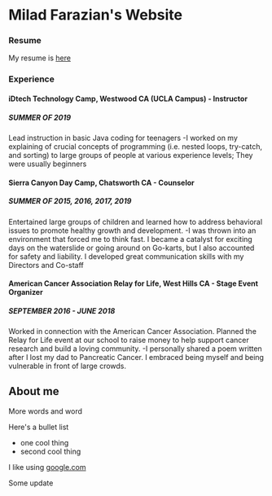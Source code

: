 # Milad Farazian's Website

### Resume
My resume is [here](https://docs.google.com/document/d/1p474sdAON1tfqdGxyFfusTNH5vFrEVkUvcrE1IBzeeA/edit?usp=sharing "Milad's Resume")

### Experience
#### iDtech Technology Camp, Westwood CA (UCLA Campus)  - Instructor
##### SUMMER OF 2019
Lead instruction in basic Java coding for teenagers
-I worked on my explaining of crucial concepts of programming (i.e. nested loops, try-catch, and sorting) to large groups of people at various experience levels; They were usually beginners

#### Sierra Canyon Day Camp, Chatsworth CA - Counselor
##### SUMMER OF 2015, 2016, 2017, 2019
Entertained large groups of children and learned how to address behavioral issues to promote healthy growth and development.
-I was thrown into an environment that forced me to think fast. I became a catalyst for exciting days on the waterslide or going around on Go-karts, but I also accounted for safety and liability. I developed great communication skills with my Directors and Co-staff

#### American Cancer Association Relay for Life, West Hills CA - Stage Event Organizer
##### SEPTEMBER 2016 - JUNE 2018
Worked in connection with the American Cancer Association. Planned the Relay for Life event at our school to raise money to help support cancer research and build a loving community. 
-I personally shared a poem written after I lost my dad to Pancreatic Cancer. I embraced being myself and being vulnerable in front of large crowds.


## About me

More words and word

Here's a bullet list
 
- one cool thing
- second cool thing

I like using [google.com](https://google.com)

Some update
